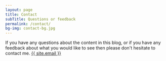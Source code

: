 ```yaml
---
layout: page
title: Contact
subTitle: Questions or feedback
permalink: /contact/
bg-img: contact-bg.jpg
---
```


If you have any questions about the content in this blog, or if you have any feedback about what you would like to see then please don't hesitate to contact me.
<a href="mailto:{{ site.email }}">{{ site.email }}</a>


<script type="application/ld+json">
	{
	"@context": "http://schema.org",
	"@type" : "Person",
	"name" : "Jarlath Holleran",
	"jobTitle": "Software Developer",
	"address" : {
	"@type" : "PostalAddress",
	"addressLocality" : "Kilcock",
	"addressRegion" : "Co. Kildare"
	},
	"email" : "{{ site.email }}"
	}
</script>